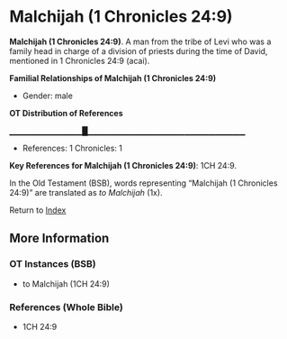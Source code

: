 # Malchijah (1 Chronicles 24:9)
**Malchijah (1 Chronicles 24:9)**. 
A man from the tribe of Levi who was a family head in charge of a division of priests during the time of David, mentioned in 1 Chronicles 24:9 (acai). 




**Familial Relationships of Malchijah (1 Chronicles 24:9)**


* Gender: male


**OT Distribution of References**

▁▁▁▁▁▁▁▁▁▁▁▁█▁▁▁▁▁▁▁▁▁▁▁▁▁▁▁▁▁▁▁▁▁▁▁▁▁▁
* References: 1 Chronicles: 1



**Key References for Malchijah (1 Chronicles 24:9)**: 
1CH 24:9. 


In the Old Testament (BSB), words representing “Malchijah (1 Chronicles 24:9)” are translated as 
*to Malchijah* (1x). 




Return to [Index](00-Index.md)

## More Information

### OT Instances (BSB)

* to Malchijah (1CH 24:9)



### References (Whole Bible)

* 1CH 24:9



